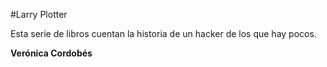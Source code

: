 #Larry Plotter

Esta serie de libros cuentan la historia de un hacker de los que hay pocos.

**Verónica Cordobés**
